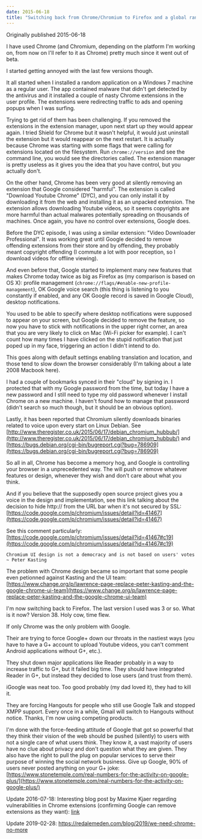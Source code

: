 ```yaml
---
date: 2015-06-18
title: "Switching back from Chrome/Chromium to Firefox and a global rant about Google"
---
```



Originally published 2015-06-18

I have used Chrome (and Chromium, depending on the platform I'm working on, from now on I'll refer to it as Chrome) pretty much since it went out of beta.

I started getting annoyed with the last few versions though.

It all started when I installed a random application on a Windows 7 machine as a regular user. The app contained malware that didn't get detected by the antivirus and it installed a couple of nasty Chrome extensions in the user profile. The extensions were redirecting traffic to ads and opening popups when I was surfing.

Trying to get rid of them has been challenging. If you removed the extensions in the extension manager, upon next start up they would appear again. I tried Shield for Chrome but it wasn't helpful, it would just uninstall the extension but it would reappear on the next restart. It is actually because Chrome was starting with some flags that were calling for extensions located on the filesystem. Run `chrome://version` and see the command line, you would see the directories called. The extension manager is pretty useless as it gives you the idea that you have control, but you actually don't.

On the other hand, Chrome has been very good at silently removing an extension that Google considered "harmful". The extension is called "Download Youtube Chrome" (DYC), and you can only install it by downloading it from the web and installing it as an unpacked extension. The extension allows downloading Youtube videos, so it seems copyrights are more harmful than actual malwares potentially spreading on thousands of machines. Once again, you have no control over extensions, Google does.

Before the DYC episode, I was using a similar extension: "Video Downloader Professional". It was working great until Google decided to remove offending extensions from their store and by offending, they probably meant copyright offending (I commute a lot with poor reception, so I download videos for offline viewing).

And even before that, Google started to implement many new features that makes Chrome today twice as big as Firefox as (my comparison is based on OS X): profile management (`chrome://flags/#enable-new-profile-management`), OK Google voice search (this thing is listening to you constantly if enabled, and any OK Google record is saved in Google Cloud), desktop notifications.

You used to be able to specify where desktop notifications were supposed to appear on your screen, but Google decided to remove the feature, so now you have to stick with notifications in the upper right corner, an area that you are very likely to click on Mac (Wi-Fi picker for example). I can't count how many times I have clicked on the stupid notification that just poped up in my face, triggering an action I didn't intend to do.

This goes along with default settings enabling translation and location, and those tend to slow down the browser considerably (I'm talking about a late 2008 Macbook here).

I had a couple of bookmarks synced in their "cloud" by signing in. I protected that with my Google password from the time, but today I have a new password and I still need to type my old password whenever I install Chrome on a new machine. I haven't found how to manage that password (didn't search so much though, but it should be an obvious option).

Lastly, it has been reported that Chromium silently downloads binaries related to voice upon every start on Linux Debian. See [http://www.theregister.co.uk/2015/06/17/debian_chromium_hubbub/](http://www.theregister.co.uk/2015/06/17/debian_chromium_hubbub/) and [https://bugs.debian.org/cgi-bin/bugreport.cgi?bug=786909](https://bugs.debian.org/cgi-bin/bugreport.cgi?bug=786909)

So all in all, Chrome has become a memory hog, and Google is controlling your browser in a unprecedented way. The will push or remove whatever features or design, whenever they wish and don't care about what you think. 

And if you believe that the supposedly open source project gives you a voice in the design and implementation, see this link talking about the decision to hide http:// from the URL bar when it's not secured by SSL: [https://code.google.com/p/chromium/issues/detail?id=41467](https://code.google.com/p/chromium/issues/detail?id=41467)

See this comment particularly: [https://code.google.com/p/chromium/issues/detail?id=41467#c19](https://code.google.com/p/chromium/issues/detail?id=41467#c19)

	Chromium UI design is not a democracy and is not based on users' votes ~ Peter Kasting
	
The problem with Chrome design became so important that some people even petionned against Kasting and the UI team: [https://www.change.org/p/lawrence-page-replace-peter-kasting-and-the-google-chrome-ui-team](https://www.change.org/p/lawrence-page-replace-peter-kasting-and-the-google-chrome-ui-team)

I'm now switching back to Firefox. The last  version I used was 3 or so. What is it now? Version 38. Holy cow, time flew.

If only Chrome was the only problem with Google.

Their are trying to force Google+ down our throats in the nastiest ways (you have to have a G+ account to upload Youtube videos, you can't comment Android applications without G+, etc.).

They shut down major applications like Reader probably in a way to increase traffic to G+, but it failed big time. They should have integrated Reader in G+, but instead they decided to lose users (and trust from them).

iGoogle was neat too. Too good probably (my dad loved it), they had to kill it.

They are forcing Hangouts for people who still use Google Talk and stopped XMPP support. Every once in a while, Gmail will switch to Hangouts without notice. Thanks, I'm now using competing products.

I'm done with the force-feeding attitude of Google that got so powerful that they think their vision of the web should be pushed (silently) to users with not a single care of what users think. They know it, a vast majority of users have no clue about privacy and don't question what they are given. They also have the right to pull the plug on popular services to serve their purpose of winning the social network business. Give up Google, 90% of users never posted anything on your G+ joke: [https://www.stonetemple.com/real-numbers-for-the-activity-on-google-plus/](https://www.stonetemple.com/real-numbers-for-the-activity-on-google-plus/)

Update 2016-07-18: Interesting blog post by Maxime Kjaer regarding vulnerabilities in Chrome extensions (confirming Google can remove extensions as they want): [link](https://kjaer.io/extension-malware/)

Update 2019-02-28: https://redalemeden.com/blog/2019/we-need-chrome-no-more
